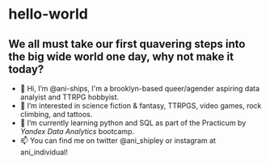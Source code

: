 # hello-world
## We all must take our first quavering steps into the big wide world one day, why not make it today?
- 👋 Hi, I’m @ani-ships, I'm a brooklyn-based queer/agender aspiring data analyist and TTRPG hobbyist. 
- 👀 I’m interested in science fiction & fantasy, TTRPGS, video games, rock climbing, and tattoos.
- 🌱 I’m currently learning python and SQL as part of the Practicum by *Yandex Data Analytics* bootcamp.
- 📫 You can find me on twitter @ani_shipley or instagram at ani_individual!
